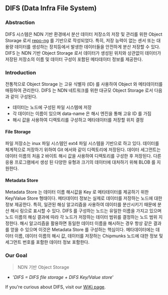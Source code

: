 ## DIFS (Data Infra File System)

### Abstraction
DIFS 시스템은 NDN 기반 환경에서 분산 데이터 저장소의 저장 및 관리를 위한 Object Storage 로서 [repo-ng](https://github.com/named-data/repo-ng) 를 기반으로 작성되었다.
특히, 저장 능력이 없는 센서 또는 대용량 데이터를 생성하는 장치등에서 발생한 데이터들을 안전하게 분산 저장할 수 있다.
DIFS 는 NDN 기반 Object Storage 로서 데이터가 생성된 위치와 상관없이 데이터가 저장된 저장소의 이름 및 데이터 구성이 포함된 메타데이터 정보를 제공한다.

### Introduction
전통적으로 Object Storage 는 고유 식별자 (ID) 를 사용하여 Object 와 메타데이터를 매핑하여 관리한다.
DIFS 는 NDN 네트워크를 위한 대규모 Object Storage 로서 다음과 같이 구성된다.

- 데이터는 노드에 구성된 파일 시스템에 저장
- 각 데이터는 이름이 있으며 data-name 은 해시 엔진을 통해 고유 ID 를 가짐
- 해시 값을 사용하여 디렉토리를 구성하고 메타데이터를 저장할 위치 결정

#### File Storage
파일 저장소는 inux 파일 시스템인 ext4 파일 시스템을 기반으로 하고 있다.
데이터를 체계적으로 저장하기 위하여 Git 에서와 같이 디렉토리에 저장된다.
데이터 세그먼트는 데이터 이름의 처음 2 바이트 해시 값을 사용하여 디렉토리를 구성한 후 저장된다.
다른 응용 프로그램에서 생성 된 다양한 유형과 크기의 데이터에 대처하기 위해 BLOB 를 지원한다.

#### Metadata Store
Metadata Store 는 데이터 이름 해시값을 Key 로 메타데이터를 제공하기 위한 Key/Value Store 형태이다.
메타데이터 정보는 실제로 데이터를 저장하는 노드에 대한 정보 제공한다.
특히, 일관된 해싱 알고리즘을 사용하여 데이터를 분산시키기 때문에 분산 해시 링으로 표시할 수 있다.
DIFS 를 구성하는 노드는 유일한 이름을 가지고 있으며 노드 이름의 해싱 결과에 따라 각 노드가 저장하는 데이터 범위를 결정하는 노드 범위 지정한다.
해시 알고리즘을 활용하면 동일한 데이터 이름을 해시하는 경우 항상 같은 결과를 얻을 수 있으며 이것은 Metadata Store 를 구성하는 핵심이다.
메타데이터에는 데이터 이름, 데이터 이름의 해시 값, 데이터를 저장하는 Chipmunks 노드에 대한 정보 및 세그먼트 번호를 포함한 데이터 정보 포함한다.

### Our Goal

> NDN 기반 Object Storage

- '_DIFS = DIFS file storage + DIFS Key/Value store_'

If you're curious about DIFS, visit our [WiKi page](https://github.com/uni2u/difs/wiki).
